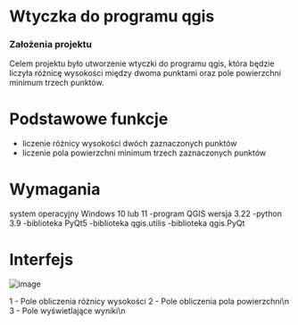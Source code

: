 # Wtyczka do programu qgis

### Założenia projektu
Celem projektu było utworzenie wtyczki do programu qgis, która będzie liczyła różnicę wysokości między dwoma punktami oraz pole powierzchni minimum trzech punktów.

# Podstawowe funkcje
- liczenie różnicy wysokości dwóch zaznaczonych punktów
- liczenie pola powierzchni minimum trzech zaznaczonych punktów
# Wymagania
system operacyjny Windows 10 lub 11
-program QGIS wersja 3.22
-python 3.9
-biblioteka PyQt5
-biblioteka qgis.utilis
-biblioteka qgis.PyQt
# Interfejs
![image](https://github.com/adamsalanski/Wtyczka/assets/129080884/56ba3703-57d1-4d37-b2ac-3c7a74d2329a)

1 - Pole obliczenia różnicy wysokości
2 - Pole obliczenia pola powierzchni\n
3 - Pole wyświetlające wyniki\n


